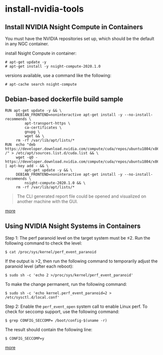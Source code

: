 # install-nvidia-tools

## Install NVIDIA Nsight Compute in Containers
 
You must have the NVIDIA repositories set up, which should be the default in any NGC container. 

install Nsight Compute in container:
```console
# apt-get update -y
# apt-get install -y nsight-compute-2020.1.0
```

versions available, use a command like the following:
```console
# apt-cache search nsight-compute
```


## Debian-based dockerfile build sample

```plain
RUN apt-get update -y && \
     DEBIAN_FRONTEND=noninteractive apt-get install -y --no-install-recommends \
         apt-transport-https \
         ca-certificates \
         gnupg \
         wget && \
     rm -rf /var/lib/apt/lists/*
RUN  echo "deb https://developer.download.nvidia.com/compute/cuda/repos/ubuntu1804/x86_64 /" > /etc/apt/sources.list.d/cuda.list && \
     wget -qO - https://developer.download.nvidia.com/compute/cuda/repos/ubuntu1804/x86_64/7fa2af80.pub | apt-key add - && \
         apt-get update -y && \
     DEBIAN_FRONTEND=noninteractive apt-get install -y --no-install-recommends \
         nsight-compute-2020.1.0 && \
     rm -rf /var/lib/apt/lists/*
```


> The CLI generated report file could be opened and visualized on another machine with the GUI. 

[more](https://developer.nvidia.com/blog/using-nsight-compute-in-containers/)

## Using NVIDIA Nsight Systems in Containers

Step 1:
The perf paranoid level on the target system must be ≤2. Run the following command to check the level:
```console
$ cat /proc/sys/kernel/perf_event_paranoid
```

If the output is >2, then run the following command to temporarily adjust the paranoid level (after each reboot):
```console
$ sudo sh -c 'echo 2 >/proc/sys/kernel/perf_event_paranoid'
```

To make the change permanent, run the following command:
```console
$ sudo sh -c 'echo kernel.perf_event_paranoid=2 > /etc/sysctl.d/local.conf'
```

Step 2: Enable the `perf_event_open` system call to enable Linux perf. 
To check for seccomp support, use the following command:
```console
$ grep CONFIG_SECCOMP= /boot/config-$(uname -r)
```

The result should contain the following line:
```console
$ CONFIG_SECCOMP=y
```

[more](https://developer.nvidia.com/blog/nvidia-nsight-systems-containers-cloud/)

